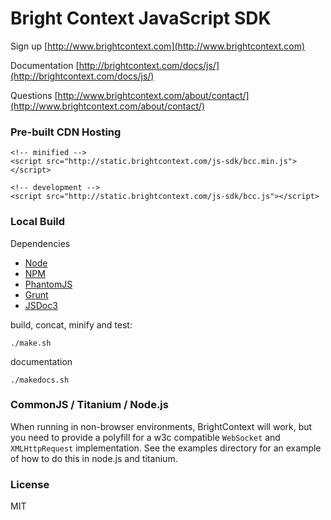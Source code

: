 # Bright Context JavaScript SDK

Sign up
[http://www.brightcontext.com](http://www.brightcontext.com)

Documentation
[http://brightcontext.com/docs/js/](http://brightcontext.com/docs/js/)

Questions
[http://www.brightcontext.com/about/contact/](http://www.brightcontext.com/about/contact/)

### Pre-built CDN Hosting

    <!-- minified -->
    <script src="http://static.brightcontext.com/js-sdk/bcc.min.js"></script>
    
    <!-- development -->
    <script src="http://static.brightcontext.com/js-sdk/bcc.js"></script>

### Local Build

Dependencies

- [Node](http://nodejs.org/)
- [NPM](http://npmjs.org/)
- [PhantomJS](http://phantomjs.org/)
- [Grunt](https://github.com/cowboy/grunt)
- [JSDoc3](https://github.com/jsdoc3/jsdoc)

build, concat, minify and test:

    ./make.sh

documentation

    ./makedocs.sh

### CommonJS / Titanium / Node.js

When running in non-browser environments, BrightContext will work, but you need to provide a polyfill for a w3c compatible `WebSocket` and `XMLHttpRequest` implementation.  See the examples directory for an example of how to do this in node.js and titanium.

### License

MIT

